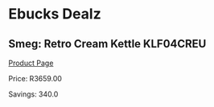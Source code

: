 
# Ebucks Dealz
## Smeg: Retro Cream Kettle KLF04CREU
[Product Page](https://www.ebucks.com/web/shop/productSelected.do?prodId=1167475078&catId=1196428103)

Price: R3659.00

Savings: 340.0


	